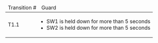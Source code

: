 <table markdown="1">
  <thead>
    <tr>
      <td>Transition #</td>
      <td>Guard</td>
    </tr>
  </thead>
  <tbody>
    <tr>
      <td>T1.1</td>
      <td>
        <ul style="padding-left: 1rem;">
          <li>SW1 is held down for more than 5 seconds</li>
          <li>SW2 is held down for more than 5 seconds</li>
        </ul>
      </td>
    </tr>
  </tbody>
</table>
